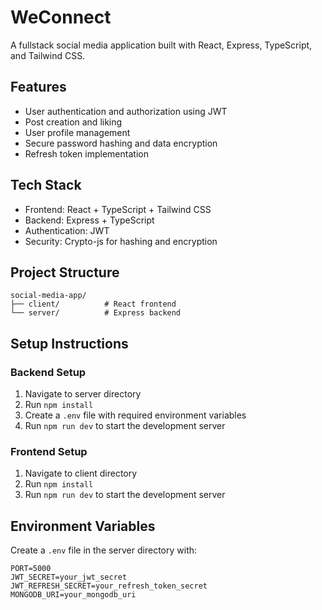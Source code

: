 # WeConnect

A fullstack social media application built with React, Express, TypeScript, and Tailwind CSS.

## Features

- User authentication and authorization using JWT
- Post creation and liking
- User profile management
- Secure password hashing and data encryption
- Refresh token implementation

## Tech Stack

- Frontend: React + TypeScript + Tailwind CSS
- Backend: Express + TypeScript
- Authentication: JWT
- Security: Crypto-js for hashing and encryption

## Project Structure

```
social-media-app/
├── client/          # React frontend
└── server/          # Express backend
```

## Setup Instructions

### Backend Setup

1. Navigate to server directory
2. Run `npm install`
3. Create a `.env` file with required environment variables
4. Run `npm run dev` to start the development server

### Frontend Setup

1. Navigate to client directory
2. Run `npm install`
3. Run `npm run dev` to start the development server

## Environment Variables

Create a `.env` file in the server directory with:

```
PORT=5000
JWT_SECRET=your_jwt_secret
JWT_REFRESH_SECRET=your_refresh_token_secret
MONGODB_URI=your_mongodb_uri
```
